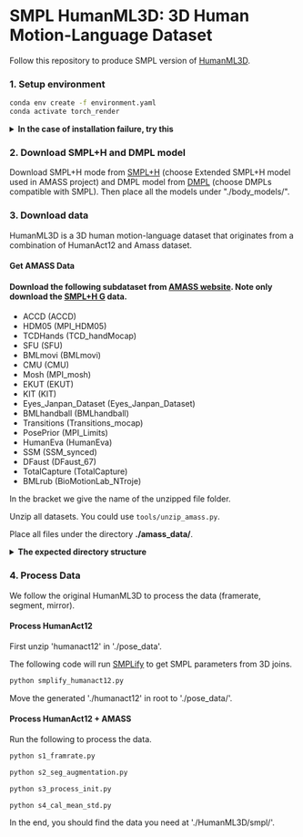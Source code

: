 # SMPL HumanML3D: 3D Human Motion-Language Dataset

Follow this repository to produce SMPL version of [HumanML3D](https://github.com/EricGuo5513/HumanML3D).

### 1. Setup environment

```sh
conda env create -f environment.yaml
conda activate torch_render
```
<details>
  <summary><b>In the case of installation failure, try  this</b></summary>

Remove the following lines from .yaml:
```
body-visualizer==1.1.0
configer==1.4.1
psbody-mesh==0.4
```
And install them manually:
```
pip install git+https://github.com/nghorbani/body_visualizer.git
pip install git+https://github.com/MPI-IS/configer
pip install git+https://github.com/MPI-IS/mesh.git
```
</details>

### 2. Download SMPL+H and DMPL model

Download SMPL+H mode from [SMPL+H](https://mano.is.tue.mpg.de/download.php) (choose Extended SMPL+H model used in AMASS project) and DMPL model from [DMPL](https://smpl.is.tue.mpg.de/download.php) (choose DMPLs compatible with SMPL). Then place all the models under "./body_models/".

### 3. Download data
HumanML3D is a 3D human motion-language dataset that originates from a combination of HumanAct12 and Amass dataset. 

#### Get AMASS Data

#### Download the following subdataset from [AMASS website](https://amass.is.tue.mpg.de/download.php). Note only download the <u>SMPL+H G</u> data.

* ACCD (ACCD)
* HDM05 (MPI_HDM05)
* TCDHands (TCD_handMocap)
* SFU (SFU)
* BMLmovi (BMLmovi)
* CMU (CMU)
* Mosh (MPI_mosh)
* EKUT (EKUT)
* KIT  (KIT)
* Eyes_Janpan_Dataset (Eyes_Janpan_Dataset)
* BMLhandball (BMLhandball)
* Transitions (Transitions_mocap)
* PosePrior (MPI_Limits)
* HumanEva (HumanEva)
* SSM (SSM_synced)
* DFaust (DFaust_67)
* TotalCapture (TotalCapture)
* BMLrub (BioMotionLab_NTroje)

In the bracket we give the name of the unzipped file folder.

Unzip all datasets. You could use `tools/unzip_amass.py`. 

 Place all files under the directory **./amass_data/**. 


<details>
  <summary><b>The expected directory structure</b></summary>
  
./amass_data/  
./amass_data/ACCAD/  
./amass_data/BioMotionLab_NTroje/  
./amass_data/BMLhandball/  
./amass_data/BMLmovi/   
./amass_data/CMU/  
./amass_data/DFaust_67/  
./amass_data/EKUT/  
./amass_data/Eyes_Japan_Dataset/  
./amass_data/HumanEva/  
./amass_data/KIT/  
./amass_data/MPI_HDM05/  
./amass_data/MPI_Limits/  
./amass_data/MPI_mosh/  
./amass_data/SFU/  
./amass_data/SSM_synced/  
./amass_data/TCD_handMocap/  
./amass_data/TotalCapture/  
./amass_data/Transitions_mocap/  

**Please make sure the file path are correct.**
</details>


### 4. Process Data

We follow the original HumanML3D to process the data (framerate, segment, mirror). 

#### Process HumanAct12
First unzip 'humanact12' in './pose_data'.

The following code will run [SMPLify](https://github.com/wangsen1312/joints2smpl) to get SMPL parameters from 3D joins.

```bash
python smplify_humanact12.py
```
Move the generated './humanact12' in root to './pose_data/'.

#### Process HumanAct12 + AMASS
Run the following to process the data. 

```bash
python s1_framrate.py

python s2_seg_augmentation.py

python s3_process_init.py

python s4_cal_mean_std.py
```

In the end, you should find the data you need at './HumanML3D/smpl/'.